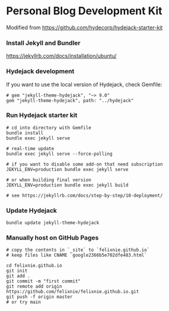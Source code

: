 # Personal Blog Development Kit

Modified from https://github.com/hydecorp/hydejack-starter-kit

### Install Jekyll and Bundler
https://jekyllrb.com/docs/installation/ubuntu/

### Hydejack development
If you want to use the local version of Hydejack, check Gemfile:
```
# gem "jekyll-theme-hydejack", "~> 9.0"
gem "jekyll-theme-hydejack", path: "../hydejack"
```

### Run Hydejack starter kit
```
# cd into directory with Gemfile
bundle install
bundle exec jekyll serve

# real-time update
bundle exec jekyll serve --force-polling

# if you want to disable some add-on that need subscription
JEKYLL_ENV=production bundle exec jekyll serve

# or when building final version
JEKYLL_ENV=production bundle exec jekyll build

# see https://jekyllrb.com/docs/step-by-step/10-deployment/
```

### Update Hydejack
```
bundle update jekyll-theme-hydejack
```

### Manually host on GitHub Pages
```
# copy the contents in `_site` to `felixnie.github.io`
# keep files like CNAME `google2366b5e702dfe483.html`

cd felixnie.github.io
git init
git add .
git commit -m "first commit"
git remote add origin https://github.com/felixnie/felixnie.github.io.git
git push -f origin master
# or try main
```
